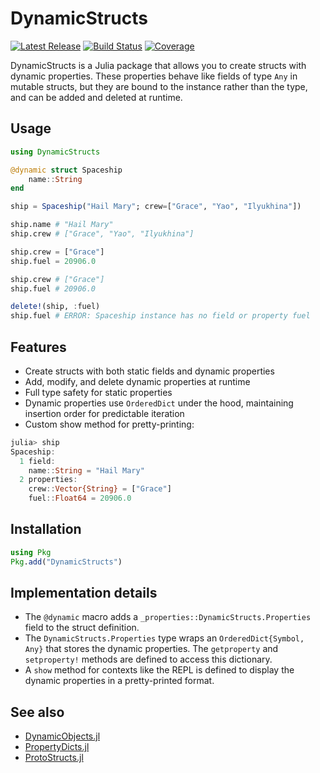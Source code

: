 # DynamicStructs

[![Latest Release](https://img.shields.io/github/release/AntonOresten/DynamicStructs.jl.svg)](https://github.com/AntonOresten/DynamicStructs.jl/releases/latest)
[![Build Status](https://github.com/AntonOresten/DynamicStructs.jl/actions/workflows/CI.yml/badge.svg?branch=main)](https://github.com/AntonOresten/DynamicStructs.jl/actions/workflows/CI.yml?query=branch%3Amain)
[![Coverage](https://codecov.io/gh/AntonOresten/DynamicStructs.jl/branch/main/graph/badge.svg)](https://codecov.io/gh/AntonOresten/DynamicStructs.jl)

DynamicStructs is a Julia package that allows you to create structs with dynamic properties. These properties behave like fields of type `Any` in mutable structs, but they are bound to the instance rather than the type, and can be added and deleted at runtime.

## Usage

```julia
using DynamicStructs

@dynamic struct Spaceship
    name::String
end

ship = Spaceship("Hail Mary"; crew=["Grace", "Yao", "Ilyukhina"])

ship.name # "Hail Mary"
ship.crew # ["Grace", "Yao", "Ilyukhina"]

ship.crew = ["Grace"]
ship.fuel = 20906.0

ship.crew # ["Grace"]
ship.fuel # 20906.0

delete!(ship, :fuel)
ship.fuel # ERROR: Spaceship instance has no field or property fuel
```

## Features

- Create structs with both static fields and dynamic properties
- Add, modify, and delete dynamic properties at runtime
- Full type safety for static properties
- Dynamic properties use `OrderedDict` under the hood, maintaining insertion order for predictable iteration
- Custom show method for pretty-printing:

```julia
julia> ship
Spaceship:
  1 field:
    name::String = "Hail Mary"
  2 properties:
    crew::Vector{String} = ["Grace"]
    fuel::Float64 = 20906.0
```

## Installation

```julia
using Pkg
Pkg.add("DynamicStructs")
```

## Implementation details

- The `@dynamic` macro adds a `_properties::DynamicStructs.Properties` field to the struct definition.
- The `DynamicStructs.Properties` type wraps an `OrderedDict{Symbol, Any}` that stores the dynamic properties. The `getproperty` and `setproperty!` methods are defined to access this dictionary.
- A `show` method for contexts like the REPL is defined to display the dynamic properties in a pretty-printed format.

## See also

- [DynamicObjects.jl](https://github.com/nsiccha/DynamicObjects.jl)
- [PropertyDicts.jl](https://github.com/JuliaCollections/PropertyDicts.jl)
- [ProtoStructs.jl](https://github.com/BeastyBlacksmith/ProtoStructs.jl)